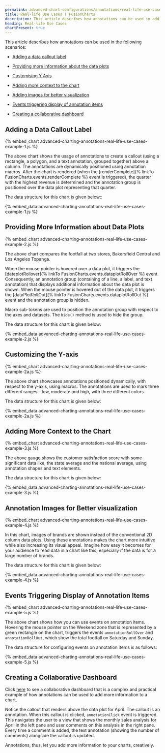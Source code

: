 ```yaml
---
permalink: advanced-chart-configurations/annotations/real-life-use-cases.html
title: Real-life Use Cases | FusionCharts
description: This article describes how annotations can be used in adding a data callout label, providing more information about the data plots, customising Y axis, adding more context to the chart, adding images for better visualization, events triggering display of annotation items and creating a collaborative dashboard.
heading: Real-life Use Cases
chartPresent: true
---
```


This article describes how annotations can be used in the following scenarios:

* <a href="/advanced-chart-configurations/annotations/real-life-use-cases.html#adding-a-data-callout-label">Adding a data callout label</a>

* <a href="/advanced-chart-configurations/annotations/real-life-use-cases.html#providing-more-information-about-data-plots">Providing more information about the data plots</a>

* <a href="/advanced-chart-configurations/annotations/real-life-use-cases.html#customizing-the-y-axis">Customising Y Axis</a>

* <a href="/advanced-chart-configurations/annotations/real-life-use-cases.html#adding-more-context-to-the-chart">Adding more context to the chart</a>

* <a href="/advanced-chart-configurations/annotations/real-life-use-cases.html#annotation-images-for-better-visualization">Adding images for better visualization</a>

* <a href="/advanced-chart-configurations/annotations/real-life-use-cases.html#events-triggering-display-of-annotation-items">Events triggering display of annotation items</a>

* <a href="/advanced-chart-configurations/annotations/real-life-use-cases.html#creating-a-collaborative-dashboard">Creating a collaborative dashboard</a>

## Adding a Data Callout Label

{% embed_chart advanced-charting-annotations-real-life-use-cases-example-1.js %}

The above chart shows the usage of annotations to create a callout (using a rectangle, a polygon, and a text annotation, grouped together) above a column. The annotations are dynamically  positioned using annotation macros. After the chart is rendered (when the [renderComplete]{% linkTo FusionCharts.events.renderComplete %}  event is triggered), the quarter with the highest revenue is determined and the annotation group is positioned over the data plot representing that quarter.

The data structure for this chart is given below::

{% embed_data advanced-charting-annotations-real-life-use-cases-example-1.js %}

## Providing More Information about Data Plots

{% embed_chart advanced-charting-annotations-real-life-use-cases-example-2.js %}

The above chart compares the footfall at two stores, Bakersfield Central and Los Angeles Topanga.

When the mouse pointer is hovered over a data plot, it triggers the [dataplotRollover]{% linkTo FusionCharts.events.dataplotRollOver %} event. Consequently, an annotation group (containing of a line, a label, and text annotation) that displays additional information about the data plot is shown. When the mouse pointer is hovered out of the data plot, it triggers the [dataPlotRollOut]{% linkTo FusionCharts.events.dataplotRollOut %} event and the annotation group is hidden.

Macro sub-tokens are used to position the annotation group with respect to the axes and datasets. The `hide()` method is used to hide the group.

The data structure for this chart is given below:

{% embed_data advanced-charting-annotations-real-life-use-cases-example-2.js %}

## Customizing the Y-axis

{% embed_chart advanced-charting-annotations-real-life-use-cases-example-2a.js %}

The above chart showcases annotations positioned dynamically, with respect to the y-axis, using macros. The annotations are used to mark three different ranges - low, moderate and high, with three different colors.

The data structure for this chart is given below:

{% embed_data advanced-charting-annotations-real-life-use-cases-example-2a.js %}

## Adding More Context to the Chart

{% embed_chart advanced-charting-annotations-real-life-use-cases-example-3.js %}

The above gauge shows the customer satisfaction score with some significant data like, the state average and the national average, using annotation shapes and text elements.

The data structure for this chart is given below:

{% embed_data advanced-charting-annotations-real-life-use-cases-example-3.js %}

## Annotation Images for Better visualization

{% embed_chart advanced-charting-annotations-real-life-use-cases-example-4.js %}

In this chart, images of brands are shown instead of the conventional 2D column data plots. Using these annotations makes the chart more intuitive while also increasing its visual appeal. Imagine how easy it becomes for your audience to read data in a chart like this, especially if the data is for a large number of brands.

The data structure for this chart is given below:

{% embed_data advanced-charting-annotations-real-life-use-cases-example-4.js %}

## Events Triggering Display of Annotation Items

{% embed_chart advanced-charting-annotations-real-life-use-cases-example-5.js %}

The above chart shows how you can use events on annotation items. Hovering the mouse pointer on the Weekend zone that is represented by a green rectangle on the chart, triggers the events `annotationRollOver` and `annotationRollOut`, which show the total footfall on Saturday and Sunday.

The data structure for configuring events on annotation items is as follows:

{% embed_data advanced-charting-annotations-real-life-use-cases-example-5.js %}

## Creating a Collaborative Dashboard

Click [here](http://www.fusioncharts.com/dashboards/collaboration/) to see a collaborative dashboard that is a complex and practical example of how annotations can be used to add more information to a chart.

Notice the callout that renders above the data plot for April. The callout is an annotation. When this callout is clicked, `annotationClick` event is triggered. This navigates the user to a view that shows the monthly sales analysis for April in the left pane and user comments on this analysis in the right pane. Every time a comment is added, the text annotation (showing the number of comments) alongside the callout is updated.

Annotations, thus, let you add more information to your charts, creatively.
